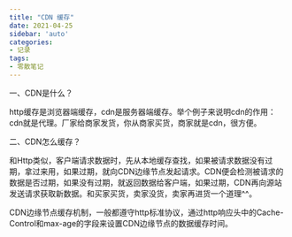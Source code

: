 ```yaml
---
title: "CDN 缓存"
date: 2021-04-25
sidebar: 'auto'
categories:
- 记录
tags:
- 零散笔记
---
```




一、CDN是什么？

http缓存是浏览器端缓存，cdn是服务器端缓存。举个例子来说明cdn的作用：cdn就是代理。厂家给商家发货，你从商家买货，商家就是cdn，很方便。

二、CDN怎么缓存？

和Http类似，客户端请求数据时，先从本地缓存查找，如果被请求数据没有过期，拿过来用，如果过期，就向CDN边缘节点发起请求。CDN便会检测被请求的数据是否过期，如果没有过期，就返回数据给客户端，如果过期，CDN再向源站发送请求获取新数据。和买家买货，卖家没货，卖家再进货一个道理^^。

CDN边缘节点缓存机制，一般都遵守http标准协议，通过http响应头中的Cache-Control和max-age的字段来设置CDN边缘节点的数据缓存时间。

